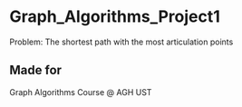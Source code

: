 # Graph_Algorithms_Project1 
Problem: The shortest path with the most articulation points

## Made for
Graph Algorithms Course @ AGH UST


